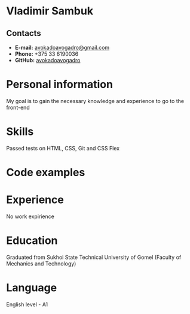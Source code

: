# **Vladimir Sambuk**
## **Contacts**
* **E-mail:** avokadoavogadro@gmail.com
* **Phone:** +375 33 6190036
* **GitHub:** [avokadoavogadro](https://github.com/avokadoavogadro/)
# **Personal information**
My goal is to gain the necessary knowledge and experience to go to the front-end
# **Skills**
Passed tests on HTML, CSS, Git and CSS Flex
# **Code examples**
# **Experience**
No work expirience
# **Education**
Graduated from Sukhoi State Technical University of Gomel (Faculty of Mechanics and Technology)
# **Language**
English level - A1